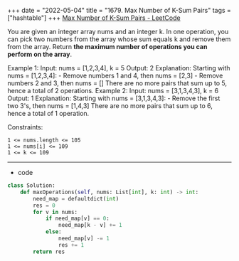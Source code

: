 +++ 
date = "2022-05-04"
title = "1679. Max Number of K-Sum Pairs"
tags = ["hashtable"]
+++
[Max Number of K-Sum Pairs - LeetCode](https://leetcode.com/problems/max-number-of-k-sum-pairs/)

You are given an integer array nums and an integer k.
In one operation, you can pick two numbers from the array whose sum equals k and remove them from the array.
Return __the maximum number of operations you can perform on the array__.
 
Example 1:
Input: nums = [1,2,3,4], k = 5 Output: 2 Explanation: Starting with nums = [1,2,3,4]: - Remove numbers 1 and 4, then nums = [2,3] - Remove numbers 2 and 3, then nums = [] There are no more pairs that sum up to 5, hence a total of 2 operations.
Example 2:
Input: nums = [3,1,3,4,3], k = 6 Output: 1 Explanation: Starting with nums = [3,1,3,4,3]: - Remove the first two 3's, then nums = [1,4,3] There are no more pairs that sum up to 6, hence a total of 1 operation.
 
Constraints:

	1 <= nums.length <= 105
	1 <= nums[i] <= 109
	1 <= k <= 109

---
- code
```py
class Solution:
    def maxOperations(self, nums: List[int], k: int) -> int:
        need_map = defaultdict(int)
        res = 0
        for v in nums:
            if need_map[v] == 0:
                need_map[k - v] += 1
            else:
                need_map[v] -= 1
                res += 1
        return res
```
